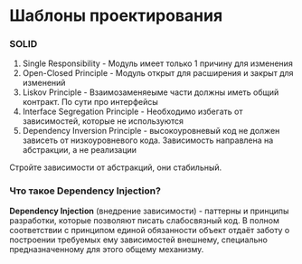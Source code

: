 # Шаблоны проектирования

### SOLID
1) Single Responsibility - Модуль имеет только 1 причину для изменения
2) Open-Closed Principle - Модуль открыт для расширения и закрыт для изменений
3) Liskov Principle - Взаимозаменяеыме части должны иметь общий контракт. По сути про интерфейсы
4) Interface Segregation Principle - Необходимо избегать от зависимостей, которые не используются
5) Dependency Inversion Principle - высокоуровневый код не должен зависеть от низкоуровневого кода. 
Зависимость направлена на абстракции, а не реализации

Стройте зависимости от абстракций, они стабильный.

### Что такое Dependency Injection?
**Dependency Injection** (внедрение зависимости) - паттерны и принципы разработки, которые позволяют писать 
слабосвязный код. В полном соответствии с принципом единой обязанности объект отдаёт заботу о построении требуемых 
ему зависимостей внешнему, специально предназначенному для этого общему механизму.